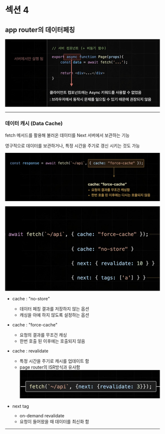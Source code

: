 # 섹션 4

## app router의 데이터페칭

![alt text](image.png)

---

### 데이터 캐시 (Data Cache)

fetch 메서드를 활용해 불러온 데이터를 Next 서버에서 보관하는 기능

영구적으로 데이터를 보관하거나, 특정 시간을 주기로 갱신 시키는 것도 가능

![alt text](image-1.png)

![alt text](image-2.png)

- cache : "no-store"

  - 데이터 페칭 결과를 저장하지 않는 옵션
  - 캐싱을 아예 하지 않도록 설정하는 옵션

- cache : "force-cache"

  - 요청의 결과를 무조건 캐싱
  - 한번 호출 된 이후에는 호출되지 않음

- cache : revalidate

  - 특정 시간을 주기로 캐시를 업데이트 함
  - page router의 ISR방식과 유사함
    ![alt text](image-3.png)

- next tag
  - on-demand revalidate
  - 요청이 들어왔을 때 데이터를 최신화 함

---
